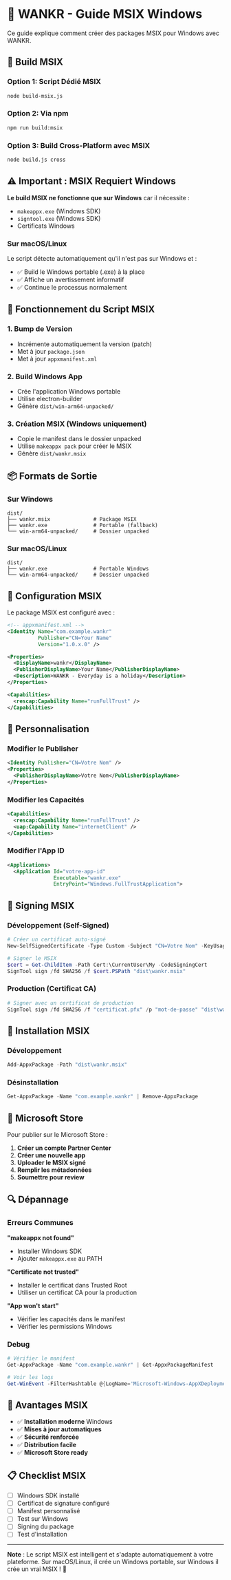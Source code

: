 # 🎯 WANKR - Guide MSIX Windows

Ce guide explique comment créer des packages MSIX pour Windows avec WANKR.

## 🚀 Build MSIX

### Option 1: Script Dédié MSIX

```bash
node build-msix.js
```

### Option 2: Via npm

```bash
npm run build:msix
```

### Option 3: Build Cross-Platform avec MSIX

```bash
node build.js cross
```

## ⚠️ Important : MSIX Requiert Windows

**Le build MSIX ne fonctionne que sur Windows** car il nécessite :

- `makeappx.exe` (Windows SDK)
- `signtool.exe` (Windows SDK)
- Certificats Windows

### Sur macOS/Linux

Le script détecte automatiquement qu'il n'est pas sur Windows et :

- ✅ Build le Windows portable (.exe) à la place
- ✅ Affiche un avertissement informatif
- ✅ Continue le processus normalement

## 🎯 Fonctionnement du Script MSIX

### 1. Bump de Version

- Incrémente automatiquement la version (patch)
- Met à jour `package.json`
- Met à jour `appxmanifest.xml`

### 2. Build Windows App

- Crée l'application Windows portable
- Utilise electron-builder
- Génère `dist/win-arm64-unpacked/`

### 3. Création MSIX (Windows uniquement)

- Copie le manifest dans le dossier unpacked
- Utilise `makeappx pack` pour créer le MSIX
- Génère `dist/wankr.msix`

## 📦 Formats de Sortie

### Sur Windows

```
dist/
├── wankr.msix              # Package MSIX
├── wankr.exe               # Portable (fallback)
└── win-arm64-unpacked/     # Dossier unpacked
```

### Sur macOS/Linux

```
dist/
├── wankr.exe               # Portable Windows
└── win-arm64-unpacked/     # Dossier unpacked
```

## 🔧 Configuration MSIX

Le package MSIX est configuré avec :

```xml
<!-- appxmanifest.xml -->
<Identity Name="com.example.wankr"
          Publisher="CN=Your Name"
          Version="1.0.x.0" />

<Properties>
  <DisplayName>wankr</DisplayName>
  <PublisherDisplayName>Your Name</PublisherDisplayName>
  <Description>WANKR - Everyday is a holiday</Description>
</Properties>

<Capabilities>
  <rescap:Capability Name="runFullTrust" />
</Capabilities>
```

## 🎨 Personnalisation

### Modifier le Publisher

```xml
<Identity Publisher="CN=Votre Nom" />
<Properties>
  <PublisherDisplayName>Votre Nom</PublisherDisplayName>
</Properties>
```

### Modifier les Capacités

```xml
<Capabilities>
  <rescap:Capability Name="runFullTrust" />
  <uap:Capability Name="internetClient" />
</Capabilities>
```

### Modifier l'App ID

```xml
<Applications>
  <Application Id="votre-app-id"
               Executable="wankr.exe"
               EntryPoint="Windows.FullTrustApplication">
```

## 🔐 Signing MSIX

### Développement (Self-Signed)

```powershell
# Créer un certificat auto-signé
New-SelfSignedCertificate -Type Custom -Subject "CN=Votre Nom" -KeyUsage DigitalSignature -FriendlyName "WANKR Certificate" -CertStoreLocation "Cert:\CurrentUser\My" -TextExtension @("2.5.29.37={text}1.3.6.1.5.5.7.3.3", "2.5.29.19={text}")

# Signer le MSIX
$cert = Get-ChildItem -Path Cert:\CurrentUser\My -CodeSigningCert
SignTool sign /fd SHA256 /f $cert.PSPath "dist\wankr.msix"
```

### Production (Certificat CA)

```powershell
# Signer avec un certificat de production
SignTool sign /fd SHA256 /f "certificat.pfx" /p "mot-de-passe" "dist\wankr.msix"
```

## 📱 Installation MSIX

### Développement

```powershell
Add-AppxPackage -Path "dist\wankr.msix"
```

### Désinstallation

```powershell
Get-AppxPackage -Name "com.example.wankr" | Remove-AppxPackage
```

## 🏪 Microsoft Store

Pour publier sur le Microsoft Store :

1. **Créer un compte Partner Center**
2. **Créer une nouvelle app**
3. **Uploader le MSIX signé**
4. **Remplir les métadonnées**
5. **Soumettre pour review**

## 🔍 Dépannage

### Erreurs Communes

**"makeappx not found"**

- Installer Windows SDK
- Ajouter `makeappx.exe` au PATH

**"Certificate not trusted"**

- Installer le certificat dans Trusted Root
- Utiliser un certificat CA pour la production

**"App won't start"**

- Vérifier les capacités dans le manifest
- Vérifier les permissions Windows

### Debug

```powershell
# Vérifier le manifest
Get-AppxPackage -Name "com.example.wankr" | Get-AppxPackageManifest

# Voir les logs
Get-WinEvent -FilterHashtable @{LogName='Microsoft-Windows-AppXDeployment-Server/Operational'}
```

## 🎉 Avantages MSIX

- ✅ **Installation moderne** Windows
- ✅ **Mises à jour automatiques**
- ✅ **Sécurité renforcée**
- ✅ **Distribution facile**
- ✅ **Microsoft Store ready**

## 📋 Checklist MSIX

- [ ] Windows SDK installé
- [ ] Certificat de signature configuré
- [ ] Manifest personnalisé
- [ ] Test sur Windows
- [ ] Signing du package
- [ ] Test d'installation

---

**Note** : Le script MSIX est intelligent et s'adapte automatiquement à votre plateforme. Sur macOS/Linux, il crée un Windows portable, sur Windows il crée un vrai MSIX ! 🎯
